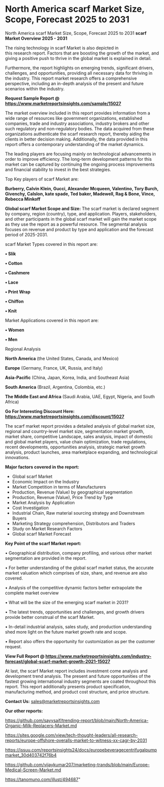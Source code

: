 # North America scarf Market Size, Scope, Forecast 2025 to 2031
North America scarf Market Size, Scope, Forecast 2025 to 2031
<Strong> scarf Market Overview 2025 - 2031</strong>

The rising technology in scarf Market is also depicted in this research report. Factors that are boosting the growth of the market, and giving a positive push to thrive in the global market is explained in detail.

Furthermore, the report highlights on emerging trends, significant drivers, challenges, and opportunities, providing all necessary data for thriving in the industry. This report market research offers a comprehensive perspective, including an in-depth analysis of the present and future scenarios within the industry.

<strong>Request Sample Report @ <a href=https://www.marketreportsinsights.com/sample/15027>https://www.marketreportsinsights.com/sample/15027</a></strong>

The market overview included in this report provides information from a wide range of resources like government organizations, established companies, trade and industry associations, industry brokers and other such regulatory and non-regulatory bodies. The data acquired from these organizations authenticate the scarf research report, thereby aiding the clients in better decision making. Additionally, the data provided in this report offers a contemporary understanding of the market dynamics.

The leading players are focusing mainly on technological advancements in order to improve efficiency. The long-term development patterns for this market can be captured by continuing the ongoing process improvements and financial stability to invest in the best strategies.

Top Key players of scarf Market are:

<strong>Burberry, Calvin Klein, Gucci, Alexander Mcqueen, Valentino, Tory Burch, Givenchy, Calslon, kate spade, Ted baker, Madewell, Rag & Bone, Vince, Rebecca Minkoff</strong>

<strong><b>Global scarf Market Scope and Size:</b></strong>
The scarf market is declared segment by company, region (country), type, and application. Players, stakeholders, and other participants in the global scarf market will gain the market scope as they use the report as a powerful resource. The segmental analysis focuses on revenue and product by type and application and the forecast period of 2025-2031.

scarf Market Types covered in this report are:

<strong>• Slik

• Cotton

• Cashmere

• Lace

• Print Wrap

• Chiffon

• Knit</strong>

Market Applications covered in this report are:

<strong>• Women

• Men</strong> 

Regional Analysis

<strong>North America</strong> (the United States, Canada, and Mexico)

<strong>Europe</strong> (Germany, France, UK, Russia, and Italy)

<strong>Asia-Pacific</strong> (China, Japan, Korea, India, and Southeast Asia)

<strong>South America</strong> (Brazil, Argentina, Colombia, etc.)

<strong>The Middle East and Africa</strong> (Saudi Arabia, UAE, Egypt, Nigeria, and South Africa)

<strong>Go For Interesting Discount Here: <a href=https://www.marketreportsinsights.com/discount/15027>https://www.marketreportsinsights.com/discount/15027</a></strong>

The scarf market report provides a detailed analysis of global market size, regional and country-level market size, segmentation market growth, market share, competitive Landscape, sales analysis, impact of domestic and global market players, value chain optimization, trade regulations, recent developments, opportunities analysis, strategic market growth analysis, product launches, area marketplace expanding, and technological innovations.

<strong><b>Major factors covered in the report:</b></strong>
<ul>
  <li>Global scarf Market </li>
  <li>Economic Impact on the Industry</li>
  <li>Market Competition in terms of Manufacturers</li>
  <li>Production, Revenue (Value) by geographical segmentation</li>
  <li>Production, Revenue (Value), Price Trend by Type</li>
  <li>Market Analysis by Application</li>
  <li>Cost Investigation</li>
  <li>Industrial Chain, Raw material sourcing strategy and Downstream Buyers</li>
  <li>Marketing Strategy comprehension, Distributors and Traders</li>
  <li>Study on Market Research Factors</li>
  <li>Global scarf Market Forecast</li>
</ul>

<strong><b>Key Point of the scarf Market report:</b></strong>

• Geographical distribution, company profiling, and various other market segmentation are provided in the report.

• For better understanding of the global scarf market status, the accurate market valuation which comprises of size, share, and revenue are also covered.

• Analysis of the competitive dynamic factors better extrapolate the complete market overview

• What will be the size of the emerging scarf market in 2031?

• The latest trends, opportunities and challenges, and growth drivers provide better construal of the scarf Market.

• In-detail industrial analysis, sales study, and production understanding shed more light on the future market growth rate and scope.

• Report also offers the opportunity for customization as per the customer request.

<strong><b>View Full Report @ <a href=https://www.marketreportsinsights.com/industry-forecast/global-scarf-market-growth-2021-15027>https://www.marketreportsinsights.com/industry-forecast/global-scarf-market-growth-2021-15027</a></b></strong>


At last, the scarf Market report includes investment come analysis and development trend analysis. The present and future opportunities of the fastest growing international industry segments are coated throughout this report. This report additionally presents product specification, manufacturing method, and product cost structure, and price structure.

<strong>Contact Us:</strong>
sales@marketreportsinsights.com

<strong>Our other reports:</strong>

<a href=https://github.com/sayysaif/trending-report/blob/main/North-America-Organic-Milk-Replacers-Market.md>https://github.com/sayysaif/trending-report/blob/main/North-America-Organic-Milk-Replacers-Market.md</a>

<a href=https://sites.google.com/view/tech-thought-leaders/all-research-reports/europe-offshore-overalls-market-to-witness-xx-cagr-by-2031>https://sites.google.com/view/tech-thought-leaders/all-research-reports/europe-offshore-overalls-market-to-witness-xx-cagr-by-2031</a>

<a href=https://issuu.com/reportsinsights24/docs/europebeveragecentrifugalpumpmarket_30d403742f76b4>https://issuu.com/reportsinsights24/docs/europebeveragecentrifugalpumpmarket_30d403742f76b4</a>

<a href=https://github.com/vijaykumar207/marketing-trands/blob/main/Europe-Medical-Screen-Market.md>https://github.com/vijaykumar207/marketing-trands/blob/main/Europe-Medical-Screen-Market.md</a>

<a href=https://tanomuno.com/illust/494687>https://tanomuno.com/illust/494687</a>"
